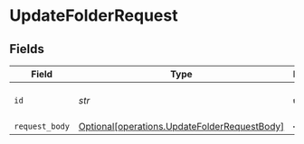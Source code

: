 # UpdateFolderRequest


## Fields

| Field                                                                                              | Type                                                                                               | Required                                                                                           | Description                                                                                        |
| -------------------------------------------------------------------------------------------------- | -------------------------------------------------------------------------------------------------- | -------------------------------------------------------------------------------------------------- | -------------------------------------------------------------------------------------------------- |
| `id`                                                                                               | *str*                                                                                              | :heavy_check_mark:                                                                                 | The ID of the folder to update.                                                                    |
| `request_body`                                                                                     | [Optional[operations.UpdateFolderRequestBody]](../../models/operations/updatefolderrequestbody.md) | :heavy_minus_sign:                                                                                 | N/A                                                                                                |
